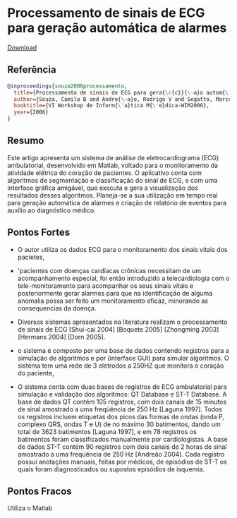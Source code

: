 # Processamento de sinais de ECG para geração automática de alarmes

[Download](https://www.researchgate.net/profile/Marcelo-Segatto/publication/228876146_Processamento_de_sinais_de_ECG_para_geracao_automatica_de_alarmes/links/0912f510041a3e27a5000000/Processamento-de-sinais-de-ECG-para-geracao-automatica-de-alarmes.pdf)


## Referência
```bibtex
@inproceedings{souza2006processamento,
  title={Processamento de sinais de ECG para gera{\c{c}}{\~a}o autom{\'a}tica de alarmes},
  author={Souza, Camila B and Andre{\~a}o, Rodrigo V and Segatto, Marcelo V},
  booktitle={VI Workshop de Inform{\'a}tica M{\'e}dica-WIM2006},
  year={2006}
}
```

## Resumo
Este artigo apresenta um sistema de análise de eletrocardiograma (ECG) ambulatorial, desenvolvido em Matlab, voltado para o monitoramento da atividade elétrica do coração de pacientes. O aplicativo conta com algoritmos de segmentação e classificação do sinal de ECG, e com uma interface gráfica amigável, que executa e gera a visualização dos resultados
desses algoritmos. Planeja-se a sua utilização em tempo real para geração automática de alarmes e criação de relatório de eventos para auxílio ao diagnóstico médico. 

## Pontos Fortes
- O autor utiliza os dados ECG para o monitoramento dos sinais vitais dos pacietes,

- 'pacientes com doenças cardíacas crônicas necessitam de um acompanhamento especial, foi então introduzido a telecardiologia com o tele-monitoramento para acompanhar os seus sinais vitais e posteriormente gerar alarmes para que na identificação de alguma anomalia possa ser feito um monitoramento eficaz, minorando as consequencias da doença.

- Diversos sistemas apresentados na literatura realizam o processamento de sinais
de ECG [Shui-cai 2004] [Boquete 2005] [Zhongming 2003] [Hermans 2004] [Dorn
2005].

- o sistema é composto por uma base de dados contendo registros para a simulação de algoritmos e por (interface GUI) para simular algoritmos. O sistema tem uma rede de 3 eletrodos a 250HZ que monitora o coração do paciente,

- O sistema conta com duas bases de registros de ECG ambulatorial para simulação e validação dos algoritmos: QT Database e ST-T Database. A base de dados QT contém 105 registros, com dois canais de 15 minutos de sinal amostrado a uma freqüência de 250 Hz [Laguna 1997]. Todos os registros incluem etiquetas dos picos das formas de ondas (onda P, complexo QRS, ondas T e U) de no máximo 30 batimentos, dando um total de 3623 batimentos [Laguna 1997], e em 78 registros os batimentos foram classificados manualmente por cardiologistas. A base de dados ST-T contém 90 registros com dois canais de 2 horas de sinal amostrado a uma freqüência de 250 Hz [Andreão 2004]. Cada registro possui anotações manuais, feitas por médicos, de episódios de ST-T os quais foram diagnosticados ou supostos episódios de isquemia. 


## Pontos Fracos
Utiliza o Matlab